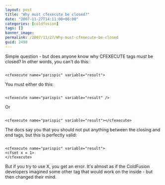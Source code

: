 ```yaml
---
layout: post
title: "Why must cfexecute be closed?"
date: "2007-11-27T14:11:00+06:00"
categories: [coldfusion]
tags: []
banner_image: 
permalink: /2007/11/27/Why-must-cfexecute-be-closed
guid: 2498
---
```


Simple question - but does anyone know why CFEXECUTE tags <i>must</i> be closed? In other words, you can't do this:

<code>
&lt;cfexecute name="parispic" variable="result"&gt;
</code>

You must either do this:

<code>
&lt;cfexecute name="parispic" variable="result" /&gt;
</code>

Or

<code>
&lt;cfexecute name="parispic" variable="result"&gt;&lt;/cfexecute&gt;
</code>

The docs say you that you should not put anything between the closing and end tags, but this is perfectly valid:

<code>
&lt;cfexecute name="parispic" variable="result"&gt;
&lt;cfset x = 1&gt;
&lt;/cfexecute&gt;
</code>

But if you try to use X, you get an error. It's almost as if the ColdFusion developers imagined some other tag that would work on the inside - but then changed their mind.